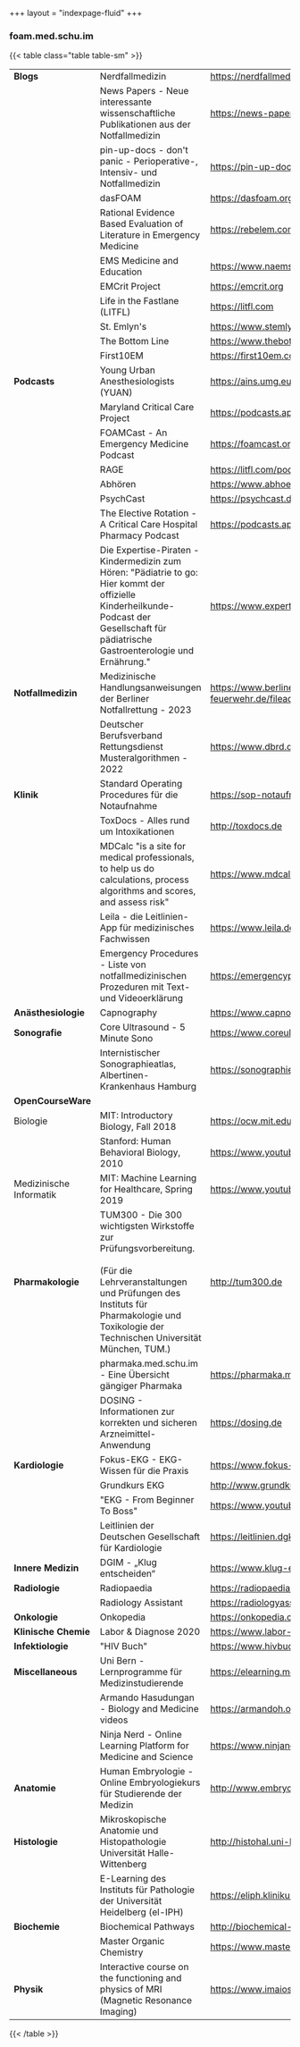 +++
layout = "indexpage-fluid"
+++

### foam.med.schu.im

{{< table class="table table-sm" >}}

|                         |                                                                                                                                                                                                                |                                                                                                                                                               |
| ----------------------- | -------------------------------------------------------------------------------------------------------------------------------------------------------------------------------------------------------------- | ------------------------------------------------------------------------------------------------------------------------------------------------------------- |
| **Blogs**               | Nerdfallmedizin                                                                                                                                                                                                | https://nerdfallmedizin.blog (u.a. mit Fortbildungs-Kalender: https://nerdfallmedizin.blog/kalender/)                                                         |
|                         | News Papers - Neue interessante wissenschaftliche Publikationen aus der Notfallmedizin                                                                                                                         | https://news-papers.eu                                                                                                                                        |
|                         | pin-up-docs - don't panic - Perioperative-, Intensiv- und Notfallmedizin                                                                                                                                       | https://pin-up-docs.de                                                                                                                                        |
|                         | dasFOAM                                                                                                                                                                                                        | https://dasfoam.org                                                                                                                                           |
|                         | Rational Evidence Based Evaluation of Literature in Emergency Medicine                                                                                                                                         | https://rebelem.com                                                                                                                                           |
|                         | EMS Medicine and Education                                                                                                                                                                                     | https://www.naemsp-blog.com                                                                                                                                   |
|                         | EMCrit Project                                                                                                                                                                                                 | https://emcrit.org                                                                                                                                            |
|                         | Life in the Fastlane (LITFL)                                                                                                                                                                                   | https://litfl.com                                                                                                                                             |
|                         | St. Emlyn's                                                                                                                                                                                                    | https://www.stemlynsblog.org                                                                                                                                  |
|                         | The Bottom Line                                                                                                                                                                                                | https://www.thebottomline.org.uk                                                                                                                              |
|                         | First10EM                                                                                                                                                                                                      | https://first10em.com                                                                                                                                         |
| **Podcasts**            | Young Urban Anesthesiologists (YUAN)                                                                                                                                                                           | https://ains.umg.eu/studium-lehre/podcast/                                                                                                                    |
|                         | Maryland Critical Care Project                                                                                                                                                                                 | https://podcasts.apple.com/us/podcast/maryland-cc-project/id1007401538                                                                                        |
|                         | FOAMCast - An Emergency Medicine Podcast                                                                                                                                                                       | https://foamcast.org                                                                                                                                          |
|                         | RAGE                                                                                                                                                                                                           | https://litfl.com/podcasts/rage-podcast/                                                                                                                      |
|                         | Abhören                                                                                                                                                                                                        | https://www.abhoeren-podcast.de                                                                                                                               |
|                         | PsychCast                                                                                                                                                                                                      | https://psychcast.de                                                                                                                                          |
|                         | The Elective Rotation - A Critical Care Hospital Pharmacy Podcast                                                                                                                                              | https://podcasts.apple.com/us/podcast/the-elective-rotation-a-critical-care-hospital/id1022700383                                                             |
|                         | Die Expertise-Piraten - Kindermedizin zum Hören: "Pädiatrie to go: Hier kommt der offizielle Kinderheilkunde-Podcast der Gesellschaft für pädiatrische Gastroenterologie und Ernährung."                       | https://www.expertise-piraten.eu                                                                                                                              |
| **Notfallmedizin**      | Medizinische Handlungsanweisungen der Berliner Notfallrettung - 2023                                                                                                                                           | https://www.berliner-feuerwehr.de/fileadmin/bfw/dokumente/Publikationen/Rettungsdienst/Medizinische_Handlungsanweisungen_Berliner_Notfallrettung_2023.pdf |
|                         | Deutscher Berufsverband Rettungsdienst Musteralgorithmen - 2022                                                                                                                                                | https://www.dbrd.de/images/algorithmen/DBRGAlgo0522_Web1.pdf                                                                                                  |
| **Klinik**              | Standard Operating Procedures für die Notaufnahme                                                                                                                                                              | https://sop-notaufnahme.de                                                                                                                                    |
|                         | ToxDocs - Alles rund um Intoxikationen                                                                                                                                                                         | http://toxdocs.de                                                                                                                                             |
|                         | MDCalc "is a site for medical professionals, to help us do calculations, process algorithms and scores, and assess risk"                                                                                       | https://www.mdcalc.com                                                                                                                                        |
|                         | Leila - die Leitlinien-App für medizinisches Fachwissen                                                                                                                                                        | https://www.leila.de                                                                                                                                          |
|                         | Emergency Procedures - Liste von notfallmedizinischen Prozeduren mit Text- und Videoerklärung                                                                                                                  | https://emergencyprocedures.medapps.com.au                                                                                                                    |
| **Anästhesiologie**     | Capnography                                                                                                                                                                                                    | https://www.capnography.com                                                                                                                                   |
| **Sonografie**          | Core Ultrasound - 5 Minute Sono                                                                                                                                                                                | https://www.coreultrasound.com/5ms/                                                                                                                           |
|                         | Internistischer Sonographieatlas, Albertinen-Krankenhaus Hamburg                                                                                                                                               | https://sonographiebilder.de/sonographie-atlas                                                                                                                |
| **OpenCourseWare**      |                                                                                                                                                                                                                |                                                                                                                                                               |
| Biologie                | MIT: Introductory Biology, Fall 2018                                                                                                                                                                           | https://ocw.mit.edu/courses/7-016-introductory-biology-fall-2018/                                                                                             |
|                         | Stanford: Human Behavioral Biology, 2010                                                                                                                                                                       | https://www.youtube.com/playlist?list=PLqeYp3nxIYpF7dW7qK8OvLsVomHrnYNjD                                                                                      |
| Medizinische Informatik | MIT: Machine Learning for Healthcare, Spring 2019                                                                                                                                                              | https://www.youtube.com/playlist?list=PLUl4u3cNGP60B0PQXVQyGNdCyCTDU1Q5j                                                                                      |
| **Pharmakologie**       | TUM300 - Die 300 wichtigsten Wirkstoffe zur Prüfungsvorbereitung.<br><br>(Für die Lehrveranstaltungen und Prüfungen des Instituts für Pharmakologie und Toxikologie der Technischen Universität München, TUM.) | http://tum300.de                                                                                                                                              |
|                         | pharmaka.med.schu.im - Eine Übersicht gängiger Pharmaka                                                                                                                                                        | https://pharmaka.med.schu.im                                                                                                                                  |
|                         | DOSING - Informationen zur korrekten und sicheren Arzneimittel-Anwendung                                                                                                                                       | https://dosing.de                                                                                                                                             |
| **Kardiologie**         | Fokus-EKG - EKG-Wissen für die Praxis                                                                                                                                                                          | https://www.fokus-ekg.de                                                                                                                                      |
|                         | Grundkurs EKG                                                                                                                                                                                                  | http://www.grundkurs-ekg.de                                                                                                                                   |
|                         | "EKG - From Beginner To Boss"                                                                                                                                                                                  | https://www.youtube.com/playlist?list=PL1MfoZ0lNSnlpLh-l2UWyG7X5nWuj1o6W                                                                                      |
|                         | Leitlinien der Deutschen Gesellschaft für Kardiologie                                                                                                                                                          | https://leitlinien.dgk.org                                                                                                                                    |
| **Innere Medizin**    | DGIM - „Klug entscheiden“                                                                                                                                                                                      | https://www.klug-entscheiden.com/empfehlungen/uebersicht                                                                                                      |
| **Radiologie**          | Radiopaedia                                                                                                                                                                                                    | https://radiopaedia.org                                                                                                                                       |
|                         | Radiology Assistant                                                                                                                                                                                            | https://radiologyassistant.nl                                                                                                                                 |
| **Onkologie**           | Onkopedia                                                                                                                                                                                                      | https://onkopedia.com                                                                                                                                         |
| **Klinische Chemie**    | Labor & Diagnose 2020                                                                                                                                                                                          | https://www.labor-und-diagnose-2020.de                                                                                                                        |
| **Infektiologie**       | "HIV Buch"                                                                                                                                                                                                     | https://www.hivbuch.de                                                                                                                                        |
| **Miscellaneous**       | Uni Bern - Lernprogramme für Medizinstudierende                                                                                                                                                                | https://elearning.medizin.unibe.ch                                                                                                                            |
|                         | Armando Hasudungan - Biology and Medicine videos                                                                                                                                                               | https://armandoh.org                                                                                                                                          |
|                         | Ninja Nerd - Online Learning Platform for Medicine and Science                                                                                                                                                 | https://www.ninjanerd.org                                                                                                                                     |
| **Anatomie**            | Human Embryologie - Online Embryologiekurs für Studierende der Medizin                                                                                                                                         | http://www.embryology.ch/indexde.html                                                                                                                         |
| **Histologie**          | Mikroskopische Anatomie und Histopathologie Universität Halle-Wittenberg                                                                                                                                       | http://histohal.uni-halle.de                                                                                                                                  |
|                         | E-Learning des Instituts für Pathologie der Universität Heidelberg (el-IPH)                                                                                                                                    | https://eliph.klinikum.uni-heidelberg.de                                                                                                                      |
| **Biochemie**           | Biochemical Pathways                                                                                                                                                                                           | http://biochemical-pathways.com                                                                                                                               |
|                         | Master Organic Chemistry                                                                                                                                                                                       | https://www.masterorganicchemistry.com                                                                                                                        |
| **Physik**              | Interactive course on the functioning and physics of MRI (Magnetic Resonance Imaging)                                                                                                                          | https://www.imaios.com/en/e-Courses/e-MRI                                                                                                                     |

{{< /table >}}
